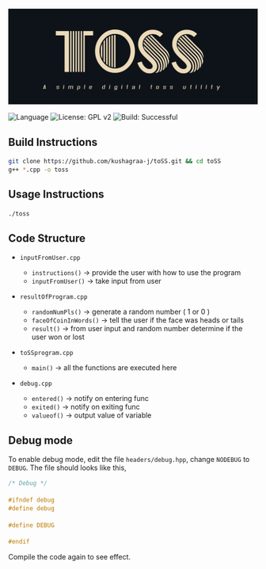 ![](img/logo.png "toSS")

![Language](https://img.shields.io/badge/Lang-C++%20-blue.svg)
![License: GPL v2](https://img.shields.io/badge/License-GPL%20v3.0-blue.svg)
![Build: Successful](https://img.shields.io/badge/Build-Successful%20-green.svg)

## Build Instructions

```bash
git clone https://github.com/kushagraa-j/toSS.git && cd toSS
g++ *.cpp -o toss
```

## Usage Instructions

```bash
./toss
```

## Code Structure

- `inputFromUser.cpp`
	- `instructions()` 	->     provide the user with how to use the program 
	- `inputFromUser()`	->     take input from user 

- `resultOfProgram.cpp`
	- `randomNumPls()` 	->     generate a random number ( 1 or 0 ) 
	- `faceOfCoinInWords()` ->     tell the user if the face was heads or tails
	- `result()`       	->     from user input and random number 
				       determine if the user won or lost 
- `toSSprogram.cpp`
	- `main()`         	->     all the functions are executed here

- `debug.cpp`
	- `entered()` 		->     notify on entering func
	- `exited()` 		->     notify on exiting func
	- `valueof()`		->     output value of variable

## Debug mode

To enable debug mode, edit the file `headers/debug.hpp`, change `NODEBUG` to `DEBUG`.
The file should looks like this,

```cpp
/* Debug */

#ifndef debug
#define debug

#define DEBUG

#endif
```
Compile the code again to see effect.

